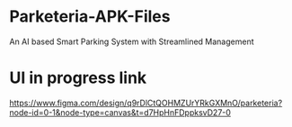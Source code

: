 # Parketeria-APK-Files
An AI based Smart Parking System with Streamlined Management 

# UI in progress link
https://www.figma.com/design/q9rDlCtQOHMZUrYRkGXMnO/parketeria?node-id=0-1&node-type=canvas&t=d7HpHnFDppksvD27-0

